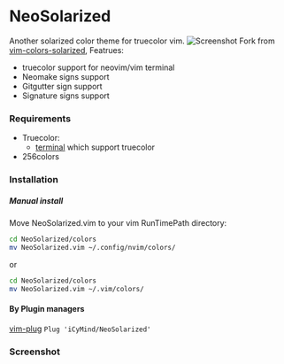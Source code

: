 # NeoSolarized
Another solarized color theme for truecolor vim.
![Screenshot]()
Fork from [vim-colors-solarized](), Featrues:
- truecolor support for neovim/vim terminal
- Neomake signs support
- Gitgutter sign support
- Signature signs support

### Requirements
- Truecolor:
    - [terminal]() which support truecolor
- 256colors

### Installation
##### Manual install
Move NeoSolarized.vim to your vim RunTimePath directory:
```bash
cd NeoSolarized/colors
mv NeoSolarized.vim ~/.config/nvim/colors/
```
or
```bash
cd NeoSolarized/colors
mv NeoSolarized.vim ~/.vim/colors/
```
#### By Plugin managers
[vim-plug]()
`Plug 'iCyMind/NeoSolarized'`

### Screenshot
